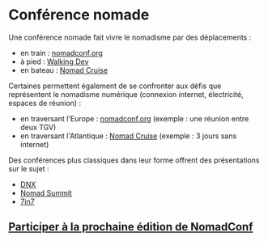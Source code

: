 # Conférence nomade

Une conférence nomade fait vivre le nomadisme par des déplacements :

* en train : [nomadconf.org](http://nomadconf.org)
* à pied : [Walking Dev](https://github.com/walkingdev/permagilite)
* en bateau : [Nomad Cruise](https://www.nomadcruise.com)

Certaines permettent également de se confronter aux défis que représentent
le nomadisme numérique (connexion internet, électricité, espaces de réunion) :

* en traversant l'Europe : [nomadconf.org](http://nomadconf.org) (exemple : une réunion entre deux TGV)
* en traversant l'Atlantique : [Nomad Cruise](https://www.nomadcruise.com) (exemple : 3 jours sans internet)

Des conférences plus classiques dans leur forme offrent des présentations sur
le sujet :

* [DNX](https://www.dnxglobal.com)
* [Nomad Summit](https://www.nomadsummit.com)
* [7in7](https://7in7.co)

## [Participer à la prochaine édition de NomadConf](/)

